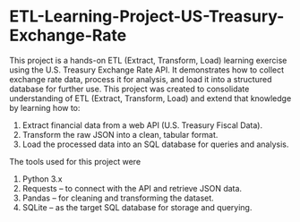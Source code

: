 # ETL-Learning-Project-US-Treasury-Exchange-Rate
This project is a hands-on ETL (Extract, Transform, Load) learning exercise using the U.S. Treasury Exchange Rate API. It demonstrates how to collect exchange rate data, process it for analysis, and load it into a structured database for further use.
This project was created to consolidate understanding of ETL (Extract, Transform, Load) and extend that knowledge by learning how to:
  1. Extract financial data from a web API (U.S. Treasury Fiscal Data).
  2. Transform the raw JSON into a clean, tabular format.
  3. Load the processed data into an SQL database for queries and analysis.

The tools used for this project were
  1. Python 3.x
  2. Requests – to connect with the API and retrieve JSON data.
  3. Pandas – for cleaning and transforming the dataset.
  4. SQLite – as the target SQL database for storage and querying.



